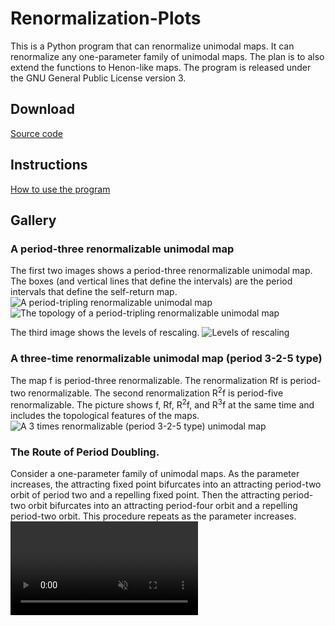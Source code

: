 # Renormalization-Plots

This is a Python program that can renormalize unimodal maps. 
It can renormalize any one-parameter family of unimodal maps.
The plan is to also extend the functions to Henon-like maps. 
The program is released under the GNU General Public License version 3.

## Download

[Source code](https://github.com/dsoutw/Renormalization-Plot/releases)

## Instructions

[How to use the program](https://github.com/dsoutw/Renormalization-Plot/blob/master/README.md)

## Gallery

### A period-three renormalizable unimodal map
The first two images shows a period-three renormalizable unimodal map.
The boxes (and vertical lines that define the intervals) are the period intervals that define the self-return map.  
![A period-tripling renormalizable unimodal map](/res/Gallery1.png)
![The topology of a period-tripling renormalizable unimodal map](/res/Gallery2.png)

The third image shows the levels of rescaling.
![Levels of rescaling](/res/Gallery3.png)

### A three-time renormalizable unimodal map (period 3-2-5 type)
The map f is period-three renormalizable. The renormalization Rf is period-two renormalizable. The second renormalization R<sup>2</sup>f is period-five renormalizable.
The picture shows f, Rf, R<sup>2</sup>f, and R<sup>3</sup>f at the same time and includes the topological features of the maps.
![A 3 times renormalizable (period 3-2-5 type) unimodal map](/res/Gallery4.png)

### The Route of Period Doubling.
Consider a one-parameter family of unimodal maps. 
As the parameter increases, the attracting fixed point bifurcates into an attracting period-two orbit of period two and a repelling fixed point. 
Then the attracting period-two orbit bifurcates into an attracting period-four orbit and a repelling period-two orbit.
This procedure repeats as the parameter increases.
<video muted autoplay controls>
    <source src="res/PeriodDoubling.mp4" type="video/mp4">
</video>
